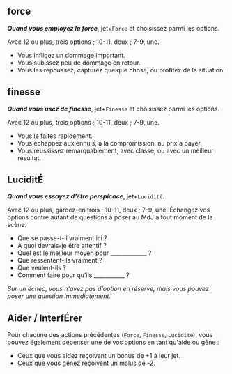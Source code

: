 ## force

**_Quand vous employez la force_**, jet+`Force` et choisissez parmi les options.

Avec 12 ou plus, trois options ; 10-11, deux ; 7-9, une.

* Vous infligez un dommage important.
* Vous subissez peu de dommage en retour.
* Vous les repoussez, capturez quelque chose, ou profitez de la situation.

## finesse

***Quand vous usez de finesse***, jet+`Finesse` et choisissez parmi les options.

Avec 12 ou plus, trois options ; 10-11, deux ; 7-9, une.

* Vous le faites rapidement.
* Vous échappez aux ennuis, à la compromission, au prix à payer.
* Vous réussissez remarquablement, avec classe, ou avec un meilleur résultat.

## LuciditÉ

***Quand vous essayez d'être perspicace***, jet+`Lucidité`.

Avec 12 ou plus, gardez-en trois ; 10-11, deux ; 7-9, une. Échangez vos options
contre autant de questions à poser au MdJ à tout moment de la scène.

* Que se passe-t-il vraiment ici ?
* À quoi devrais-je être attentif ?
* Quel est le meilleur moyen pour _____________ ?
* Que ressentent-ils vraiment ?
* Que veulent-ils ?
* Comment faire pour qu'ils ___________ ?

*Sur un échec, vous n'avez pas d'option en réserve, mais vous pouvez poser une
question immédiatement.*

## Aider / InterfÉrer

Pour chacune des actions précédentes (`Force`, `Finesse`, `Lucidité`), vous
pouvez également dépenser une de vos options en tant qu'aide ou gêne :

* Ceux que vous aidez reçoivent un bonus de +1 à leur jet.
* Ceux que vous gênez reçoivent un malus de -2.
